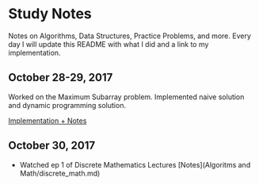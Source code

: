 # Study Notes
Notes on Algorithms, Data Structures, Practice Problems, and more. Every day I will update this README with what I did and a link to my implementation.

## October 28-29, 2017
Worked on the Maximum Subarray problem. Implemented naive solution and dynamic programming solution.  

[Implementation + Notes](brainteasers/max_contig_subarray)

## October 30, 2017

* Watched ep 1 of Discrete Mathematics Lectures [Notes](Algoritms and Math/discrete_math.md)
